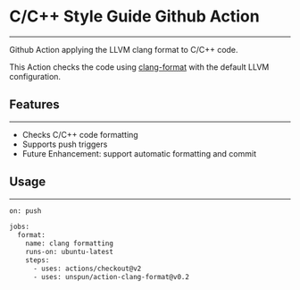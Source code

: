 # C/C++ Style Guide Github Action
---
Github Action applying the LLVM clang format to C/C++ code.

This Action checks the code using [clang-format](https://releases.llvm.org/10.0.0/docs/index.html) with the default LLVM configuration.

## Features
---
* Checks C/C++ code formatting
* Supports push triggers
* Future Enhancement: support automatic formatting and commit

## Usage
---
```bash
on: push

jobs:
  format:
    name: clang formatting
    runs-on: ubuntu-latest
    steps:
      - uses: actions/checkout@v2
      - uses: unspun/action-clang-format@v0.2
```
